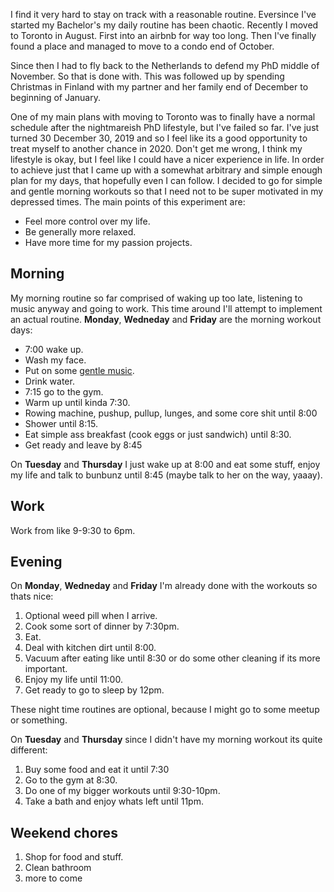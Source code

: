 I find it very hard to stay on track with a reasonable routine. Eversince I've started my Bachelor's my 
daily routine has been chaotic. Recently I moved to Toronto in August. First into an airbnb 
for way too long. Then I've finally found a place and managed to move to a condo end of October.  

Since then I had to fly back to the Netherlands to defend my PhD middle of November. So that is done with.
This was followed up by spending Christmas in Finland 
with my partner and her family end of December to beginning of January.   

One of my main plans with moving to Toronto was to finally have a
normal schedule after the nightmareish PhD lifestyle, but I've failed so far. I've just turned 30 December 30, 2019 and so
I feel like its a good opportunity to treat myself to another chance in 2020. Don't get me wrong, I think my lifestyle is
okay, but I feel like I could have a nicer experience in life. In order to achieve just that I came up with a somewhat 
arbitrary and simple enough plan for my days, that hopefully even I can follow. I decided to go for simple and gentle 
morning workouts so that I need not to be super motivated in my depressed times. The main points of this experiment are:

- Feel more control over my life.
- Be generally more relaxed.
- Have more time for my passion projects.


## Morning

My morning routine so far comprised of waking up too late, listening to music anyway and going to work.
This time around I'll attempt to implement an actual routine. **Monday**, **Wedneday** and **Friday** are the
morning workout days:

- 7:00 wake up.
- Wash my face.
- Put on some [gentle music](https://www.youtube.com/watch?v=zreVOAijs2Y).
- Drink water.
- 7:15 go to the gym.
- Warm up until kinda 7:30.
- Rowing machine, pushup, pullup, lunges, and some core shit until 8:00
- Shower until 8:15.
- Eat simple ass breakfast (cook eggs or just sandwich) until 8:30.
- Get ready and leave by 8:45

On **Tuesday** and **Thursday** I just wake up at 8:00 and eat some stuff, enjoy my life and talk
to bunbunz until 8:45 (maybe talk to her on the way, yaaay). 


## Work
Work from like 9-9:30 to 6pm. 

## Evening

On **Monday**, **Wedneday** and **Friday** I'm already done with the workouts so thats nice:

1. Optional weed pill when I arrive.
2. Cook some sort of dinner by 7:30pm.
3. Eat.
4. Deal with kitchen dirt until 8:00.
5. Vacuum after eating like until 8:30 or do some other cleaning if its more important.
6. Enjoy my life until 11:00.
7. Get ready to go to sleep by 12pm.

These night time routines are optional, because I might go to some meetup or something.

On **Tuesday** and **Thursday** since I didn't have my morning workout its quite different:

1. Buy some food and eat it until 7:30
2. Go to the gym at 8:30. 
3. Do one of my bigger workouts until 9:30-10pm.
4. Take a bath and enjoy whats left until 11pm.


## Weekend chores

1. Shop for food and stuff.
2. Clean bathroom
3. more to come

